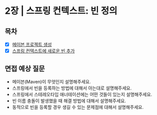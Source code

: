 # 2장 | 스프링 컨텍스트: 빈 정의

## 목차

- [x] [메이븐 프로젝트 생성](./2.1_maven_project.md)
- [x] [스프링 컨텍스트에 새로운 빈 추가](./2.2_spring_context_new_bean.md)

## 면접 예상 질문
- 메이븐(Maven)이 무엇인지 설명해주세요.
- 스프링에서 빈을 등록하는 방법에 대해서 아는대로 설명해주세요.
- 스프링에서 스테레오타입 애너테이션에는 어떤 것들이 있는지 설명해주세요.
- 빈 이름 충돌이 발생했을 때 해결 방법에 대해서 설명해주세요.
- 동적으로 빈을 등록할 경우 생길 수 있는 문제점에 대해서 설명해주세요.